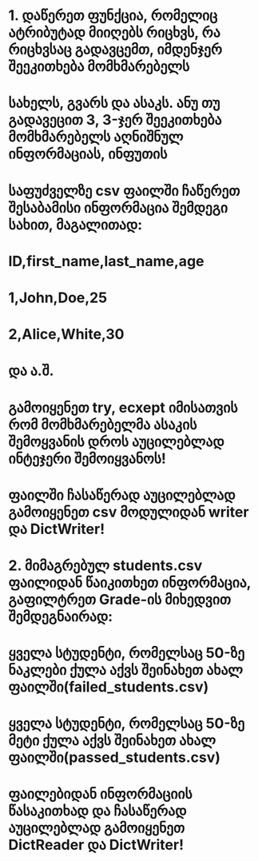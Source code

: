 # 1. დაწერეთ ფუნქცია, რომელიც ატრიბუტად მიიღებს რიცხვს, რა რიცხვსაც გადავცემთ, იმდენჯერ შეეკითხება მომხმარებელს
#    სახელს, გვარს და ასაკს. ანუ თუ გადავეცით 3, 3-ჯერ შეეკითხება მომხმარებელს აღნიშნულ ინფორმაციას, ინფუთის
#    საფუძველზე csv ფაილში ჩაწერეთ შესაბამისი ინფორმაცია შემდეგი სახით, მაგალითად:
#
#    ID,first_name,last_name,age
#    1,John,Doe,25
#    2,Alice,White,30
#
#    და ა.შ.
#
#    გამოიყენეთ try, ecxept იმისათვის რომ მომხმარებელმა ასაკის შემოყვანის დროს აუცილებლად ინტეჯერი შემოიყვანოს!
#    ფაილში ჩასაწერად აუცილებლად გამოიყენეთ csv მოდულიდან writer და DictWriter!
#
# 2. მიმაგრებულ students.csv ფაილიდან წაიკითხეთ ინფორმაცია, გაფილტრეთ Grade-ის მიხედვით შემდეგნაირად:
#    ყველა სტუდენტი, რომელსაც 50-ზე ნაკლები ქულა აქვს შეინახეთ ახალ ფაილში(failed_students.csv)
#    ყველა სტუდენტი, რომელსაც 50-ზე მეტი ქულა აქვს შეინახეთ ახალ ფაილში(passed_students.csv)
#
#    ფაილებიდან ინფორმაციის წასაკითხად და ჩასაწერად აუცილებლად გამოიყენეთ DictReader და DictWriter!

